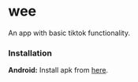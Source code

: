 # wee
An app with basic tiktok functionality.

### Installation
**Android:** Install apk from [here](https://github.com/aryanA101a/wee/releases/download/v0.0.1/app-release.apk).
